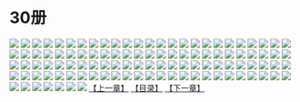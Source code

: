 # 30册
![](https://mao.mhtupian.com/uploads/img/7563/111259/1.jpg)
![](https://mao.mhtupian.com/uploads/img/7563/111259/2.jpg)
![](https://mao.mhtupian.com/uploads/img/7563/111259/3.jpg)
![](https://mao.mhtupian.com/uploads/img/7563/111259/4.jpg)
![](https://mao.mhtupian.com/uploads/img/7563/111259/5.jpg)
![](https://mao.mhtupian.com/uploads/img/7563/111259/6.jpg)
![](https://mao.mhtupian.com/uploads/img/7563/111259/7.jpg)
![](https://mao.mhtupian.com/uploads/img/7563/111259/8.jpg)
![](https://mao.mhtupian.com/uploads/img/7563/111259/9.jpg)
![](https://mao.mhtupian.com/uploads/img/7563/111259/10.jpg)
![](https://mao.mhtupian.com/uploads/img/7563/111259/11.jpg)
![](https://mao.mhtupian.com/uploads/img/7563/111259/12.jpg)
![](https://mao.mhtupian.com/uploads/img/7563/111259/13.jpg)
![](https://mao.mhtupian.com/uploads/img/7563/111259/14.jpg)
![](https://mao.mhtupian.com/uploads/img/7563/111259/15.jpg)
![](https://mao.mhtupian.com/uploads/img/7563/111259/16.jpg)
![](https://mao.mhtupian.com/uploads/img/7563/111259/17.jpg)
![](https://mao.mhtupian.com/uploads/img/7563/111259/18.jpg)
![](https://mao.mhtupian.com/uploads/img/7563/111259/19.jpg)
![](https://mao.mhtupian.com/uploads/img/7563/111259/20.jpg)
![](https://mao.mhtupian.com/uploads/img/7563/111259/21.jpg)
![](https://mao.mhtupian.com/uploads/img/7563/111259/22.jpg)
![](https://mao.mhtupian.com/uploads/img/7563/111259/23.jpg)
![](https://mao.mhtupian.com/uploads/img/7563/111259/24.jpg)
![](https://mao.mhtupian.com/uploads/img/7563/111259/25.jpg)
![](https://mao.mhtupian.com/uploads/img/7563/111259/26.jpg)
![](https://mao.mhtupian.com/uploads/img/7563/111259/27.jpg)
![](https://mao.mhtupian.com/uploads/img/7563/111259/28.jpg)
![](https://mao.mhtupian.com/uploads/img/7563/111259/29.jpg)
![](https://mao.mhtupian.com/uploads/img/7563/111259/30.jpg)
![](https://mao.mhtupian.com/uploads/img/7563/111259/31.jpg)
![](https://mao.mhtupian.com/uploads/img/7563/111259/32.jpg)
![](https://mao.mhtupian.com/uploads/img/7563/111259/33.jpg)
![](https://mao.mhtupian.com/uploads/img/7563/111259/34.jpg)
![](https://mao.mhtupian.com/uploads/img/7563/111259/35.jpg)
![](https://mao.mhtupian.com/uploads/img/7563/111259/36.jpg)
![](https://mao.mhtupian.com/uploads/img/7563/111259/37.jpg)
![](https://mao.mhtupian.com/uploads/img/7563/111259/38.jpg)
![](https://mao.mhtupian.com/uploads/img/7563/111259/39.jpg)
![](https://mao.mhtupian.com/uploads/img/7563/111259/40.jpg)
![](https://mao.mhtupian.com/uploads/img/7563/111259/41.jpg)
![](https://mao.mhtupian.com/uploads/img/7563/111259/42.jpg)
![](https://mao.mhtupian.com/uploads/img/7563/111259/43.jpg)
![](https://mao.mhtupian.com/uploads/img/7563/111259/44.jpg)
![](https://mao.mhtupian.com/uploads/img/7563/111259/45.jpg)
![](https://mao.mhtupian.com/uploads/img/7563/111259/46.jpg)
![](https://mao.mhtupian.com/uploads/img/7563/111259/47.jpg)
![](https://mao.mhtupian.com/uploads/img/7563/111259/48.jpg)
![](https://mao.mhtupian.com/uploads/img/7563/111259/49.jpg)
![](https://mao.mhtupian.com/uploads/img/7563/111259/50.jpg)
![](https://mao.mhtupian.com/uploads/img/7563/111259/51.jpg)
![](https://mao.mhtupian.com/uploads/img/7563/111259/52.jpg)
![](https://mao.mhtupian.com/uploads/img/7563/111259/53.jpg)
![](https://mao.mhtupian.com/uploads/img/7563/111259/54.jpg)
![](https://mao.mhtupian.com/uploads/img/7563/111259/55.jpg)
![](https://mao.mhtupian.com/uploads/img/7563/111259/56.jpg)
![](https://mao.mhtupian.com/uploads/img/7563/111259/57.jpg)
![](https://mao.mhtupian.com/uploads/img/7563/111259/58.jpg)
![](https://mao.mhtupian.com/uploads/img/7563/111259/59.jpg)
![](https://mao.mhtupian.com/uploads/img/7563/111259/60.jpg)
![](https://mao.mhtupian.com/uploads/img/7563/111259/61.jpg)
![](https://mao.mhtupian.com/uploads/img/7563/111259/62.jpg)
![](https://mao.mhtupian.com/uploads/img/7563/111259/63.jpg)
![](https://mao.mhtupian.com/uploads/img/7563/111259/64.jpg)
![](https://mao.mhtupian.com/uploads/img/7563/111259/65.jpg)
![](https://mao.mhtupian.com/uploads/img/7563/111259/66.jpg)
![](https://mao.mhtupian.com/uploads/img/7563/111259/67.jpg)
![](https://mao.mhtupian.com/uploads/img/7563/111259/68.jpg)
![](https://mao.mhtupian.com/uploads/img/7563/111259/69.jpg)
![](https://mao.mhtupian.com/uploads/img/7563/111259/70.jpg)
![](https://mao.mhtupian.com/uploads/img/7563/111259/71.jpg)
![](https://mao.mhtupian.com/uploads/img/7563/111259/72.jpg)
![](https://mao.mhtupian.com/uploads/img/7563/111259/73.jpg)
![](https://mao.mhtupian.com/uploads/img/7563/111259/74.jpg)
![](https://mao.mhtupian.com/uploads/img/7563/111259/75.jpg)
![](https://mao.mhtupian.com/uploads/img/7563/111259/76.jpg)
![](https://mao.mhtupian.com/uploads/img/7563/111259/77.jpg)
![](https://mao.mhtupian.com/uploads/img/7563/111259/78.jpg)
![](https://mao.mhtupian.com/uploads/img/7563/111259/79.jpg)
![](https://mao.mhtupian.com/uploads/img/7563/111259/80.jpg)
![](https://mao.mhtupian.com/uploads/img/7563/111259/81.jpg)
![](https://mao.mhtupian.com/uploads/img/7563/111259/82.jpg)
![](https://mao.mhtupian.com/uploads/img/7563/111259/83.jpg)
![](https://mao.mhtupian.com/uploads/img/7563/111259/84.jpg)
![](https://mao.mhtupian.com/uploads/img/7563/111259/85.jpg)
![](https://mao.mhtupian.com/uploads/img/7563/111259/86.jpg)
![](https://mao.mhtupian.com/uploads/img/7563/111259/87.jpg)
![](https://mao.mhtupian.com/uploads/img/7563/111259/88.jpg)
![](https://mao.mhtupian.com/uploads/img/7563/111259/89.jpg)
![](https://mao.mhtupian.com/uploads/img/7563/111259/90.jpg)
![](https://mao.mhtupian.com/uploads/img/7563/111259/91.jpg)
![](https://mao.mhtupian.com/uploads/img/7563/111259/92.jpg)
![](https://mao.mhtupian.com/uploads/img/7563/111259/93.jpg)
![](https://mao.mhtupian.com/uploads/img/7563/111259/94.jpg)
![](https://mao.mhtupian.com/uploads/img/7563/111259/95.jpg)
![](https://mao.mhtupian.com/uploads/img/7563/111259/96.jpg)
![](https://mao.mhtupian.com/uploads/img/7563/111259/97.jpg)
![](https://mao.mhtupian.com/uploads/img/7563/111259/98.jpg)
![](https://mao.mhtupian.com/uploads/img/7563/111259/99.jpg)
![](https://mao.mhtupian.com/uploads/img/7563/111259/100.jpg)
![](https://mao.mhtupian.com/uploads/img/7563/111259/101.jpg)
![](https://mao.mhtupian.com/uploads/img/7563/111259/102.jpg)
![](https://mao.mhtupian.com/uploads/img/7563/111259/103.jpg)
![](https://mao.mhtupian.com/uploads/img/7563/111259/104.jpg)
![](https://mao.mhtupian.com/uploads/img/7563/111259/105.jpg)
![](https://mao.mhtupian.com/uploads/img/7563/111259/106.jpg)
![](https://mao.mhtupian.com/uploads/img/7563/111259/107.jpg)
[【上一章】](./151.md)
[【目录】](./README.md)
[【下一章】](./153.md)
